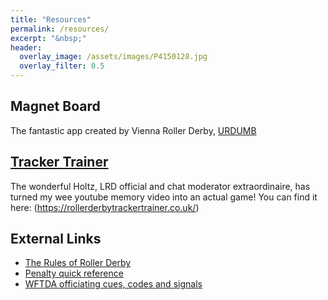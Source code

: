 ```yaml
---
title: "Resources"
permalink: /resources/
excerpt: "&nbsp;"
header:
  overlay_image: /assets/images/P4150128.jpg
  overlay_filter: 0.5
---
```

## Magnet Board
The fantastic app created by Vienna Roller Derby, [URDUMB](https://urdumb.org)

## [Tracker Trainer](https://rollerderbytrackertrainer.co.uk)
The wonderful Holtz, LRD official and chat moderator extraordinaire, has turned my wee youtube memory video into an actual game! You can find it here: (https://rollerderbytrackertrainer.co.uk/)

## External Links
* [The Rules of Roller Derby](http://rules.wftda.com)
* [Penalty quick reference](https://static.wftda.com/officiating/wftda-penalty-quick-reference-guide.pdf)
* [WFTDA officiating cues, codes and signals](https://static.wftda.com/officiating/wftda-officiating-cues-codes-and-signals.pdf)
